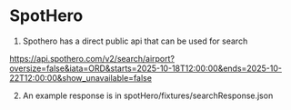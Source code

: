 SpotHero
========

1. Spothero has a direct public api that can be used for search

https://api.spothero.com/v2/search/airport?oversize=false&iata=ORD&starts=2025-10-18T12:00:00&ends=2025-10-22T12:00:00&show_unavailable=false

2. An example response is in spotHero/fixtures/searchResponse.json